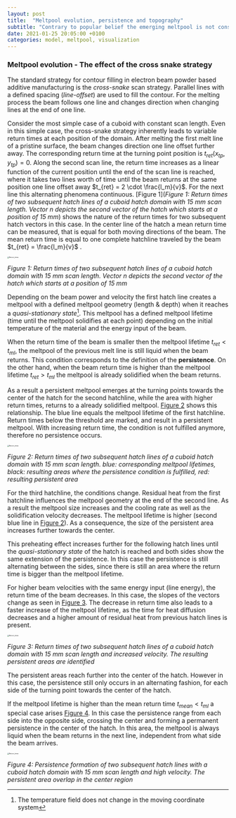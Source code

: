 ```yaml
---
layout: post
title:  "Meltpool evolution, persistence and topography"
subtitle: "Contrary to popular belief the emerging meltpool is not constant over the course of a hatch. Different regions with specific meltpool regimes emerge that have vastly different behavior."
date: 2021-01-25 20:05:00 +0100
categories: model, meltpool, visualization
---
```


### Meltpool evolution - The effect of the cross snake strategy

The standard strategy for contour filling in electron beam powder based additive manufacturing is the *cross-snake* scan strategy. Parallel lines with a defined spacing (*line-offset*) are used to fill the contour. For the melting process the beam follows one line and changes direction when changing lines at the end of one line.

Consider the most simple case of a cuboid with constant scan length. Even in this simple case, the cross-snake strategy inherently leads to variable return times at each position of the domain. After melting the first melt line of a pristine surface, the beam changes direction one line offset further away. The corresponding return time at the turning point position is $t_{ret}(x_{tp}, y_{tp})=0$. Along the second scan line, the return time increases as a linear function of the current position until the end of the scan line is reached, where it takes two lines worth of time until the beam returns at the same position one line offset away $t_{ret} = 2 \cdot \frac{l_m}{v}$. For the next line this alternating phenomena continuous. [Figure 1](*Figure 1: Return times of two subsequent hatch lines of  a cuboid hatch domain with 15 mm scan length. Vector n depicts the second vector of the hatch which starts at a position of 15 mm*) shows the nature of the return times for two subsequent hatch vectors in this case. In the center line of the hatch a mean return time can be measured, that is equal for both moving directions of the beam. The mean return time is equal to one complete hatchline traveled by the beam $t_{ret} = \frac{l_m}{v}$ . 

<img src="https://theexitstrategy.github.io/assets/img//Return_times.png" align="center" alt="Return_times" style="zoom:25%;"  />



*Figure 1: Return times of two subsequent hatch lines of  a cuboid hatch domain with 15 mm scan length. Vector n depicts the second vector of the hatch which starts at a position of 15 mm*

Depending on the beam power and velocity the first hatch line creates a meltpool with a defined meltpool geometry (length & depth) when it reaches a *quasi-stationary state*[^1]. This meltpool has a defined meltpool lifetime (time until the meltpool solidifies at each point) depending on the initial temperature of the material and the energy input of the beam.

When the return time of the beam is smaller then the meltpool lifetime $t_{ret} <t_{ml}$, the meltpool of the previous melt line is still liquid when the beam returns. This condition corresponds to the definition of the **persistence**.  On the other hand, when the beam return time is higher than the meltpool lifetime $t_{ret} > t_{ml}$ the meltpool is already solidified when the beam returns. 

As a result a persistent meltpool emerges at the turning points towards the center of the hatch for the second hatchline, while the area with higher return times, returns to a already solidified meltpool. [Figure 2]() shows this relationship. The blue line equals the meltpool lifetime of the first hatchline. Return times below the threshold are marked, and result in a persistent meltpool. With increasing return time, the condition is not fulfilled anymore, therefore no persistence occurs.

<img src="https://theexitstrategy.github.io/assets/img/Return_times_Meltpool_Lifetime_Persistence_increase.png" align="center" alt="Return_times" style="zoom:25%;"  />

*Figure 2: Return times of two subsequent hatch lines of a cuboid hatch domain with 15 mm scan length. blue: corresponding meltpool lifetimes, black: resulting areas where the persistence condition is fulfilled, red: resulting persistent area*

For the third hatchline, the conditions change. Residual heat from the first hatchline influences the meltpool geometry at the end of the second line. As a result the meltpool size increases and the cooling rate as well as the solidification velocity decreases. The meltpool lifetime is higher (second blue line in [Figure 2]()). As a consequence, the size of the persistent area increases further towards the center. 

This preheating effect increases further for the following hatch lines until the *quasi-stationary state* of the hatch is reached and both sides show the same extension of the persistence. In this case the persistence is still alternating between the sides, since there is still an area where the return time is bigger than the meltpool lifetime.

For higher beam velocities with the same energy input (line energy), the return time of the beam decreases. In this case, the slopes of the vectors change as seen in [Figure 3](). The decrease in return time also leads to a faster increase of the meltpool lifetime, as the time for heat diffusion decreases and a higher amount of residual heat from previous hatch lines is present. 

<img src="https://theexitstrategy.github.io/assets/img/Return_times_Meltpool_Lifetime_Persistence_higher_velocity.png" align="center" alt="Return_times" style="zoom:25%;"  />

*Figure 3: Return times of two subsequent hatch lines of a cuboid hatch domain with 15 mm scan length and increased velocity. The resulting persistent areas are identified*

The persistent areas reach further into the center of the hatch. However in this case, the persistence still only occurs in an alternating fashion, for each side of the turning point towards the center of the hatch.

If the meltpool lifetime is higher than the mean return time $t_{mean} < t_{ml}$ a special case arises [Figure 4](). In this case the persistence range from each side into the opposite side, crossing the center and forming a permanent persistence in the center of the hatch. In this area, the meltpool is always liquid when the beam returns in the next line, independent from what side the beam arrives.

<img src="https://theexitstrategy.github.io/assets/img/Return_times_Meltpool_Lifetime_Persistence_higher_velocity_overlapp.png" align="center" alt="Return_times" style="zoom:25%;"  />

*Figure 4: Persistence formation of two subsequent hatch lines with a cuboid hatch domain with 15 mm scan length and high velocity. The persistent area overlap in the center region*



[^1]: The temperature field does not change in the moving  coordinate system

